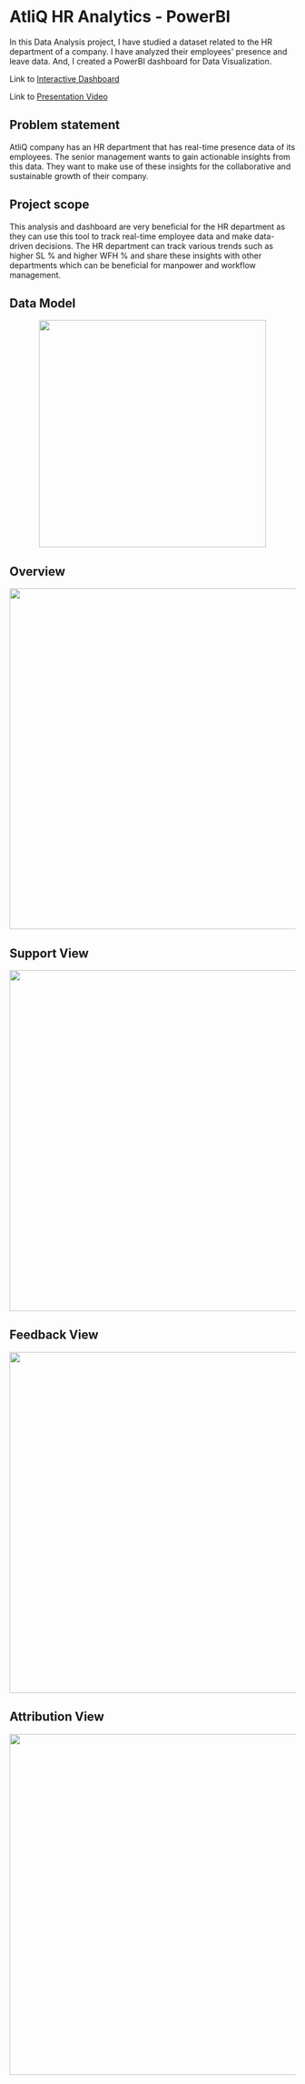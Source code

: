 # AtliQ HR Analytics - PowerBI
In this Data Analysis project, I have studied a dataset related to the HR department of a company. I have analyzed their employees' presence and leave data. 
And, I created a PowerBI dashboard for Data Visualization.

Link to [Interactive Dashboard]()

Link to [Presentation Video]()

## Problem statement
AtliQ company has an HR department that has real-time presence data of its employees. The senior management wants to gain actionable insights from this data. 
They want to make use of these insights for the collaborative and sustainable growth of their company.

## Project scope
This analysis and dashboard are very beneficial for the HR department as they can use this tool to track real-time employee data and make data-driven decisions.
The HR department can track various trends such as higher SL % and higher WFH % and share these insights with other departments which can be beneficial for manpower and workflow management. 

## Data Model

<p align="center">
    <img src='' height="400">
</p>

## Overview

<p align="center">
    <img src='' width="600">
</p>

## Support View

<p align="center">
    <img src='' width="600">
</p>

## Feedback View

<p align="center">
    <img src='' width="600">
</p>

## Attribution View

<p align="center">
    <img src='' width="600">
</p>

